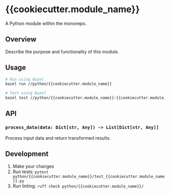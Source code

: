 # {{cookiecutter.module_name}}

A Python module within the monorepo.

## Overview

Describe the purpose and functionality of this module.

## Usage

```bash
# Run using Bazel
bazel run //python/{{cookiecutter.module_name}}

# Test using Bazel 
bazel test //python/{{cookiecutter.module_name}}:{{cookiecutter.module_name}}_test
```

## API

### `process_data(data: Dict[str, Any]) -> List[Dict[str, Any]]`

Process input data and return transformed results.

## Development

1. Make your changes
2. Run tests: `pytest python/{{cookiecutter.module_name}}/test_{{cookiecutter.module_name}}.py`
3. Run linting: `ruff check python/{{cookiecutter.module_name}}/`